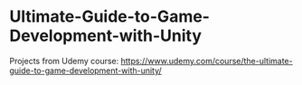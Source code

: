 # Ultimate-Guide-to-Game-Development-with-Unity

Projects from Udemy course: https://www.udemy.com/course/the-ultimate-guide-to-game-development-with-unity/

